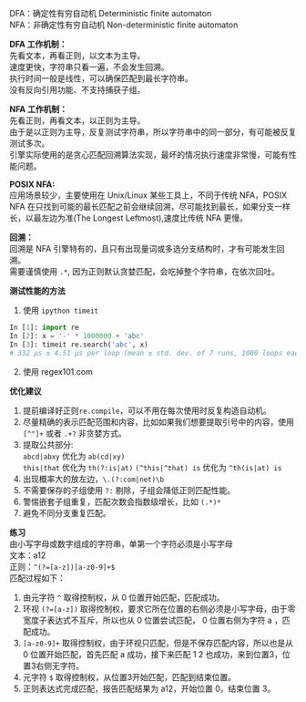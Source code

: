 DFA：确定性有穷自动机 Deterministic finite automaton   
NFA：非确定性有穷自动机 Non-deterministic finite automaton

**DFA 工作机制：**   
先看文本，再看正则，以文本为主导。   
速度更快，字符串只看一遍，不会发生回溯。   
执行时间一般是线性，可以确保匹配到最长字符串。   
没有反向引用功能、不支持捕获子组。

**NFA 工作机制：**   
先看正则，再看文本，以正则为主导。   
由于是以正则为主导，反复测试字符串，所以字符串中的同一部分，有可能被反复测试多次。   
引擎实际使用的是贪心匹配回溯算法实现，最坏的情况执行速度非常慢，可能有性能问题。   

**POSIX NFA:**   
应用场景较少，主要使用在 Unix/Linux 某些工具上，不同于传统 NFA，POSIX NFA 在只找到可能的最长匹配之前会继续回溯，尽可能找到最长，如果分支一样长，以最左边为准(The Longest Leftmost),速度比传统 NFA 更慢。   

**回溯：**   
回溯是 NFA 引擎特有的，且只有出现量词或多选分支结构时，才有可能发生回溯。   
需要谨慎使用 `.*`, 因为正则默认贪婪匹配，会吃掉整个字符串，在依次回吐。

**测试性能的方法**
1. 使用 `ipython timeit`
```python
In [1]: import re
In [2]: x = '-' * 1000000 + 'abc'
In [3]: timeit re.search('abc', x)
# 332 µs ± 4.51 µs per loop (mean ± std. dev. of 7 runs, 1000 loops each)
```
2. 使用 regex101.com

**优化建议**
1. 提前编译好正则`re.compile`，可以不用在每次使用时反复构造自动机。
2. 尽量精确的表示匹配范围和内容，比如如果我们想要提取引号中的内容，使用 `[^"]+` 或者 `.+?` 非贪婪方式。  
3. 提取公共部分:   
   `abcd|abxy` 优化为 `ab(cd|xy)`    
   `this|that` 优化为 `th(?:is|at)`
   `(^this|^that) is` 优化为 `^th(is|at) is`
4. 出现概率大的放左边，`\.(?:com|net)\b`
5. 不需要保存的子组使用 `?:` 剔除，子组会降低正则匹配性能。
6. 警惕嵌套子组重复，匹配次数会指数级增长，比如 `(.*)*`
7. 避免不同分支重复匹配。

**练习**   
由小写字母或数字组成的字符串，单第一个字符必须是小写字母   
文本：a12   
正则：`^(?=[a-z])[a-z0-9]+$`   
匹配过程如下：   
1. 由元字符 `^` 取得控制权，从 0 位置开始匹配，匹配成功。
2. 环视 `(?=[a-z])` 取得控制权，要求它所在位置的右侧必须是小写字母，由于零宽度子表达式不互斥，所以也从 0 位置尝试匹配， 0 位置右侧为字符 a ，匹配成功。
3. `[a-z0-9]+` 取得控制权，由于环视只匹配，但是不保存匹配内容，所以也是从 0 位置开始匹配，首先匹配 a 成功，接下来匹配 1 2 也成功，来到位置3，位置3右侧无字符。
4. 元字符 `$` 取得控制权，从位置3开始匹配，匹配到结束位置。
5. 正则表达式完成匹配，报告匹配结果为 a12，开始位置 0，结束位置 3。
